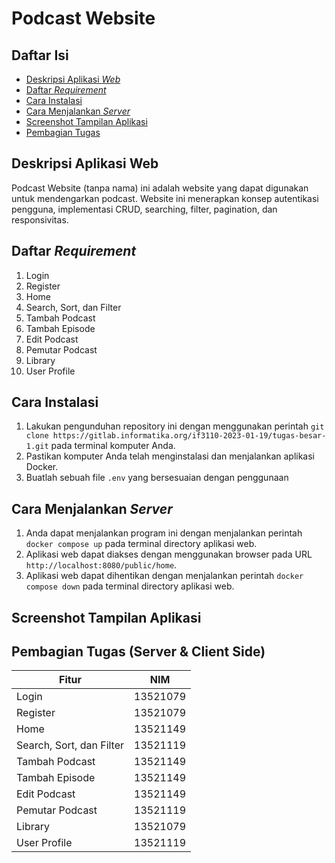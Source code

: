 # Podcast Website

## Daftar Isi
- [Deskripsi Aplikasi *Web*](#deskripsi-aplikasi-web)
- [Daftar *Requirement*](#daftar-requirement) 
- [Cara Instalasi](#cara-instalasi)
- [Cara Menjalankan *Server*](#cara-menjalankan-server)
- [Screenshot Tampilan Aplikasi](#screenshot-tampilan-aplikasi)
- [Pembagian Tugas](#pembagian-tugas-server--client-side) 

## Deskripsi Aplikasi Web
Podcast Website (tanpa nama) ini adalah website yang dapat digunakan untuk mendengarkan podcast. Website ini menerapkan konsep autentikasi pengguna, implementasi CRUD, searching, filter, pagination, dan responsivitas. 

## Daftar *Requirement*
1. Login
2. Register
3. Home
4. Search, Sort, dan Filter
5. Tambah Podcast
6. Tambah Episode
7. Edit Podcast
8. Pemutar Podcast
9. Library
10. User Profile

## Cara Instalasi
1. Lakukan pengunduhan repository ini dengan menggunakan perintah `git clone https://gitlab.informatika.org/if3110-2023-01-19/tugas-besar-1.git` pada terminal komputer Anda.
2. Pastikan komputer Anda telah menginstalasi dan menjalankan aplikasi Docker.
3. Buatlah sebuah file `.env` yang bersesuaian dengan penggunaan 

## Cara Menjalankan *Server*
1. Anda dapat menjalankan program ini dengan menjalankan perintah `docker compose up` pada terminal directory aplikasi web.
2. Aplikasi web dapat diakses dengan menggunakan browser pada URL `http://localhost:8080/public/home`. 
3. Aplikasi web dapat dihentikan dengan menjalankan perintah `docker compose down` pada terminal directory aplikasi web.

## Screenshot Tampilan Aplikasi 

## Pembagian Tugas (Server & Client Side)

| Fitur                     | NIM      | 
| --------------------------| ---------|
| Login                     | 13521079 |
| Register                  | 13521079 |
| Home                      | 13521149 |
| Search, Sort, dan Filter  | 13521119 |
| Tambah Podcast            | 13521149 |
| Tambah Episode            | 13521149 |
| Edit Podcast              | 13521149 |
| Pemutar Podcast           | 13521119 |
| Library                   | 13521079 |
| User Profile              | 13521119 |